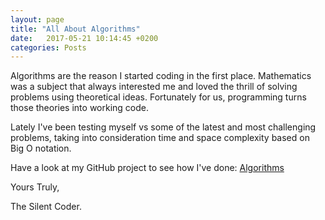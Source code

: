 ```yaml
---
layout: page
title: "All About Algorithms"
date:   2017-05-21 10:14:45 +0200
categories: Posts
---
```



Algorithms are the reason I started coding in the first place.
Mathematics was a subject that always interested me and loved the thrill of solving problems using theoretical ideas.
Fortunately for us, programming turns those theories into working code.

Lately I've been testing myself vs some of the latest and most challenging problems, taking into consideration time and space complexity based on Big O notation.

Have a look at my GitHub project to see how I've done: [Algorithms](https://github.com/jdksloan/AllAboutAlgorithms)

Yours Truly,

The Silent Coder.
